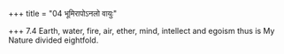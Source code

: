 +++
title = "04 भूमिरापोऽनलो वायुः"

+++
7.4 Earth, water, fire, air, ether, mind, intellect and egoism thus is
My Nature divided eightfold.
